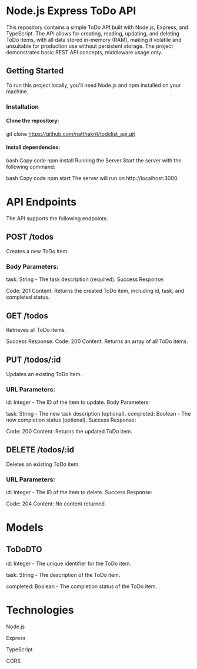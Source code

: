 # Node.js Express ToDo API

This repository contains a simple ToDo API built with Node.js, Express, and TypeScript. The API allows for creating, reading, updating, and deleting ToDo items, with all data stored in-memory (RAM), making it volatile and unsuitable for production use without persistent storage. The project demonstrates basic REST API concepts, middleware usage only.

## Getting Started

To run this project locally, you'll need Node.js and npm installed on your machine.

### Installation

#### Clone the repository:

git clone https://github.com/natthakrit/todolist_api.git

#### Install dependencies:
bash
Copy code
npm install
Running the Server
Start the server with the following command:

bash
Copy code
npm start
The server will run on http://localhost:3000.

# API Endpoints
The API supports the following endpoints:

## POST /todos
Creates a new ToDo item.

### Body Parameters:

task: String - The task description (required).
Success Response:

Code: 201
Content: Returns the created ToDo item, including id, task, and completed status.

## GET /todos
Retrieves all ToDo items.

Success Response:
Code: 200
Content: Returns an array of all ToDo items.

## PUT /todos/:id
Updates an existing ToDo item.

### URL Parameters:

id: Integer - The ID of the item to update.
Body Parameters:

task: String - The new task description (optional).
completed: Boolean - The new completion status (optional).
Success Response:

Code: 200
Content: Returns the updated ToDo item.

## DELETE /todos/:id
Deletes an existing ToDo item.

### URL Parameters:

id: Integer - The ID of the item to delete.
Success Response:

Code: 204
Content: No content returned.

# Models
## ToDoDTO
id: Integer - The unique identifier for the ToDo item.

task: String - The description of the ToDo item.

completed: Boolean - The completion status of the ToDo item.

# Technologies
Node.js

Express

TypeScript

CORS
